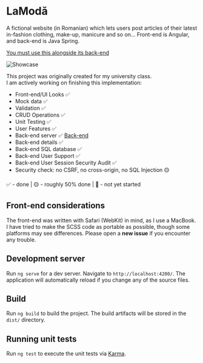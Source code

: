 # LaModă

A fictional website (in Romanian) which lets users post articles of their latest in-fashion clothing, make-up, manicure and so on... Front-end is Angular, and back-end is Java Spring.

[You must use this alongside its back-end](https://github.com/fishydarwin/LaModaBackend)

![Showcase](https://i.imgur.com/8BA3neN.png)

This project was originally created for my university class.  
I am actively working on finishing this implementation:
- Front-end/UI Looks ✅
- Mock data ✅
- Validation ✅
- CRUD Operations ✅
- Unit Testing ✅
- User Features ✅
- Back-end server ✅ [Back-end](https://github.com/fishydarwin/LaModaBackend)
- Back-end details ✅
- Back-end SQL database ✅
- Back-end User Support ✅
- Back-end User Session Security Audit ✅
- Security check: no CSRF, no cross-origin, no SQL Injection 🟡

✅ - done | 🟡 - roughly 50% done | 🔴 - not yet started

## Front-end considerations

The front-end was written with Safari (WebKit) in mind, as I use a MacBook. I have tried to make the SCSS code as portable as possible, though some platforms may see differences. Please open a **new issue** if you encounter any trouble.

## Development server

Run `ng serve` for a dev server. Navigate to `http://localhost:4200/`. The application will automatically reload if you change any of the source files.

## Build

Run `ng build` to build the project. The build artifacts will be stored in the `dist/` directory.

## Running unit tests

Run `ng test` to execute the unit tests via [Karma](https://karma-runner.github.io).
